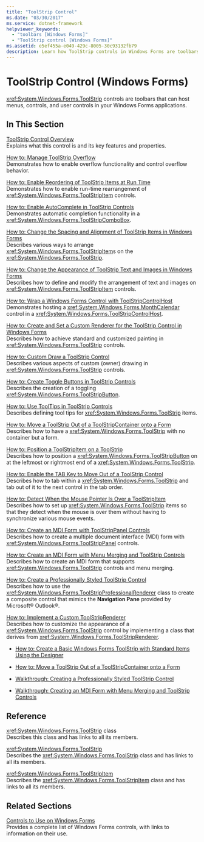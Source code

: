 ```yaml
---
title: "ToolStrip Control"
ms.date: "03/30/2017"
ms.service: dotnet-framework
helpviewer_keywords: 
  - "toolbars [Windows Forms]"
  - "ToolStrip control [Windows Forms]"
ms.assetid: e5ef455a-e049-429c-8005-30c93132fb79
description: Learn how ToolStrip controls in Windows Forms are toolbars that can host menus, controls, and user controls.
---
```

# ToolStrip Control (Windows Forms)

<xref:System.Windows.Forms.ToolStrip> controls are toolbars that can host menus, controls, and user controls in your Windows Forms applications.  
  
## In This Section  

 [ToolStrip Control Overview](toolstrip-control-overview-windows-forms.md)  
 Explains what this control is and its key features and properties.  
  
 [How to: Manage ToolStrip Overflow](how-to-manage-toolstrip-overflow-in-windows-forms.md)  
 Demonstrates how to enable overflow functionality and control overflow behavior.  
  
 [How to: Enable Reordering of ToolStrip Items at Run Time](how-to-enable-reordering-of-toolstrip-items-at-run-time-in-windows-forms.md)  
 Demonstrates how to enable run-time rearrangement of <xref:System.Windows.Forms.ToolStripItem> controls.  
  
 [How to: Enable AutoComplete in ToolStrip Controls](how-to-enable-autocomplete-in-toolstrip-controls-in-windows-forms.md)  
 Demonstrates automatic completion functionality in a <xref:System.Windows.Forms.ToolStripComboBox>.  
  
 [How to: Change the Spacing and Alignment of ToolStrip Items in Windows Forms](how-to-change-the-spacing-and-alignment-of-toolstrip-items-in-windows-forms.md)  
 Describes various ways to arrange <xref:System.Windows.Forms.ToolStripItem>s on the <xref:System.Windows.Forms.ToolStrip>.  
  
 [How to: Change the Appearance of ToolStrip Text and Images in Windows Forms](how-to-change-the-appearance-of-toolstrip-text-and-images-in-windows-forms.md)  
 Describes how to define and modify the arrangement of text and images on <xref:System.Windows.Forms.ToolStripItem> controls.  
  
 [How to: Wrap a Windows Forms Control with ToolStripControlHost](how-to-wrap-a-windows-forms-control-with-toolstripcontrolhost.md)  
 Demonstrates hosting a <xref:System.Windows.Forms.MonthCalendar> control in a <xref:System.Windows.Forms.ToolStripControlHost>.  
  
 [How to: Create and Set a Custom Renderer for the ToolStrip Control in Windows Forms](create-and-set-a-custom-renderer-for-the-toolstrip-control-in-wf.md)  
 Describes how to achieve standard and customized painting in <xref:System.Windows.Forms.ToolStrip> controls.  
  
 [How to: Custom Draw a ToolStrip Control](how-to-custom-draw-a-toolstrip-control.md)  
 Describes various aspects of custom (owner) drawing in <xref:System.Windows.Forms.ToolStrip> controls.  
  
 [How to: Create Toggle Buttons in ToolStrip Controls](how-to-create-toggle-buttons-in-toolstrip-controls.md)  
 Describes the creation of a toggling <xref:System.Windows.Forms.ToolStripButton>.  
  
 [How to: Use ToolTips in ToolStrip Controls](how-to-use-tooltips-in-toolstrip-controls.md)  
 Describes defining tool tips for <xref:System.Windows.Forms.ToolStrip> items.  
  
 [How to: Move a ToolStrip Out of a ToolStripContainer onto a Form](how-to-move-a-toolstrip-out-of-a-toolstripcontainer-onto-a-form.md)  
 Describes how to have a <xref:System.Windows.Forms.ToolStrip> with no container but a form.  
  
 [How to: Position a ToolStripItem on a ToolStrip](how-to-position-a-toolstripitem-on-a-toolstrip.md)  
 Describes how to position a <xref:System.Windows.Forms.ToolStripButton> on at the leftmost or rightmost end of a <xref:System.Windows.Forms.ToolStrip>.  
  
 [How to: Enable the TAB Key to Move Out of a ToolStrip Control](how-to-enable-the-tab-key-to-move-out-of-a-toolstrip-control.md)  
 Describes how to tab within a <xref:System.Windows.Forms.ToolStrip> and tab out of it to the next control in the tab order.  
  
 [How to: Detect When the Mouse Pointer Is Over a ToolStripItem](how-to-detect-when-the-mouse-pointer-is-over-a-toolstripitem.md)  
 Describes how to set up <xref:System.Windows.Forms.ToolStrip> items so that they detect when the mouse is over them without having to synchronize various mouse events.  
  
 [How to: Create an MDI Form with ToolStripPanel Controls](how-to-create-an-mdi-form-with-toolstrippanel-controls.md)  
 Describes how to create a multiple document interface (MDI) form with <xref:System.Windows.Forms.ToolStripPanel> controls.  
  
 [How to: Create an MDI Form with Menu Merging and ToolStrip Controls](how-to-create-an-mdi-form-with-menu-merging-and-toolstrip-controls.md)  
 Describes how to create an MDI form that supports <xref:System.Windows.Forms.ToolStrip> controls and menu merging.  
  
 [How to: Create a Professionally Styled ToolStrip Control](how-to-create-a-professionally-styled-toolstrip-control.md)  
 Describes how to use the <xref:System.Windows.Forms.ToolStripProfessionalRenderer> class to create a composite control that mimics the **Navigation Pane** provided by Microsoft® Outlook®.  
  
 [How to: Implement a Custom ToolStripRenderer](how-to-implement-a-custom-toolstriprenderer.md)  
 Describes how to customize the appearance of a <xref:System.Windows.Forms.ToolStrip> control by implementing a class that derives from <xref:System.Windows.Forms.ToolStripRenderer>.  
  
- [How to: Create a Basic Windows Forms ToolStrip with Standard Items Using the Designer](create-a-basic-wf-toolstrip-with-standard-items-using-the-designer.md)  
  
- [How to: Move a ToolStrip Out of a ToolStripContainer onto a Form](how-to-move-a-toolstrip-out-of-a-toolstripcontainer-onto-a-form.md)  
  
- [Walkthrough: Creating a Professionally Styled ToolStrip Control](walkthrough-creating-a-professionally-styled-toolstrip-control.md)  
  
- [Walkthrough: Creating an MDI Form with Menu Merging and ToolStrip Controls](walkthrough-creating-an-mdi-form-with-menu-merging-and-toolstrip-controls.md)  
  
## Reference  

 <xref:System.Windows.Forms.ToolStrip> class  
 Describes this class and has links to all its members.  
  
 <xref:System.Windows.Forms.ToolStrip>  
 Describes the <xref:System.Windows.Forms.ToolStrip> class and has links to all its members.  
  
 <xref:System.Windows.Forms.ToolStripItem>  
 Describes the <xref:System.Windows.Forms.ToolStripItem> class and has links to all its members.  
  
## Related Sections  

 [Controls to Use on Windows Forms](controls-to-use-on-windows-forms.md)  
 Provides a complete list of Windows Forms controls, with links to information on their use.
